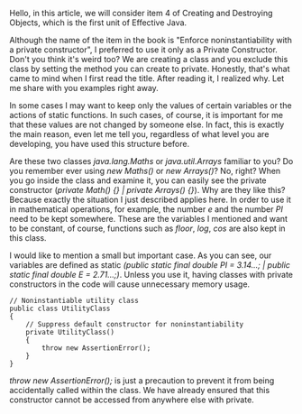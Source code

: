 
Hello, in this article, we will consider item 4 of Creating and Destroying Objects, which is the first unit of Effective Java. 

Although the name of the item in the book is "Enforce noninstantiability with a private constructor", I preferred to use it only as a Private Constructor. Don't you think it's weird too? We are creating a class and you exclude this class by setting the method you can create to private. Honestly, that's what came to mind when I first read the title. After reading it, I realized why. Let me share with you examples right away.

In some cases I may want to keep only the values of certain variables or the actions of static functions. In such cases, of course, it is important for me that these values are not changed by someone else. In fact, this is exactly the main reason, even let me tell you, regardless of what level you are developing, you have used this structure before.

Are these two classes _java.lang.Maths_ or _java.util.Arrays_ familiar to you? Do you remember ever using _new Maths()_ or _new Arrays()_? No, right? When you go inside the class and examine it, you can easily see the private constructor (_private Math() {} | private Arrays() {}_). Why are they like this? Because exactly the situation I just described applies here. In order to use it in mathematical operations, for example, the number _e_ and the number _PI_ need to be kept somewhere. These are the variables I mentioned and want to be constant, of course, functions such as _floor_, _log_, _cos_ are also kept in this class.

I would like to mention a small but important case. As you can see, our variables are defined as static _(public static final double PI = 3.14...; | public static final double E = 2.71...;)_. Unless you use it, having classes with private constructors in the code will cause unnecessary memory usage.

```
// Noninstantiable utility class
public class UtilityClass
{
    // Suppress default constructor for noninstantiability  
    private UtilityClass()
    {
        throw new AssertionError();
    }
}
```
_throw new AssertionError();_ is just a precaution to prevent it from being accidentally called within the class. We have already ensured that this constructor cannot be accessed from anywhere else with private.